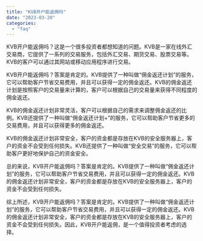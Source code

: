 ```yaml
---
title: "KVB开户能返佣吗"
date: "2023-03-20"
categories: 
  - "faq"
---
```


KVB开户能返佣吗？这是一个很多投资者都想知道的问题。KVB是一家在线外汇交易商，它提供了一系列的交易服务，包括外汇交易、期货交易、股票交易等。KVB的客户可以通过其网站或移动应用程序进行交易。

KVB开户能返佣吗？答案是肯定的。KVB提供了一种叫做“佣金返还计划”的服务，它可以帮助客户节省交易费用，并且可以获得一定的佣金返还。KVB的佣金返还计划是按照客户的交易量来计算的，客户可以根据自己的交易量来获得不同程度的佣金返还。

KVB的佣金返还计划非常灵活，客户可以根据自己的需求来调整佣金返还的比例。KVB还提供了一种叫做“佣金返还计划+”的服务，它可以帮助客户节省更多的交易费用，并且可以获得更多的佣金返还。

KVB的佣金返还计划非常安全，客户的资金都是存放在KVB的安全服务器上，客户的资金不会受到任何损失。KVB还提供了一种叫做“安全交易”的服务，它可以帮助客户更好地保护自己的资金安全。

总的来说，KVB开户能返佣吗？答案是肯定的。KVB提供了一种叫做“佣金返还计划”的服务，它可以帮助客户节省交易费用，并且可以获得一定的佣金返还。KVB的佣金返还计划非常安全，客户的资金都是存放在KVB的安全服务器上，客户的资金不会受到任何损失。

综上所述，KVB开户能返佣吗？答案是肯定的。KVB提供了一种叫做“佣金返还计划”的服务，它可以帮助客户节省交易费用，并且可以获得一定的佣金返还。KVB的佣金返还计划非常安全，客户的资金都是存放在KVB的安全服务器上，客户的资金不会受到任何损失。因此，KVB开户能返佣，是一个值得投资者考虑的选择。
